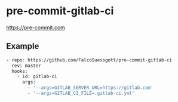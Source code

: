 # pre-commit-gitlab-ci

https://pre-commit.com

## Example
```sh
- repo: https://github.com/FalcoSuessgott/pre-commit-gitlab-ci
  rev: master
  hooks:
    - id: gitlab-ci
      args:
        - '--args=GITLAB_SERVER_URL=https://gitlab.com'
        - '--args=GITLAB_CI_FILE=.gitlab-ci.yml'
```